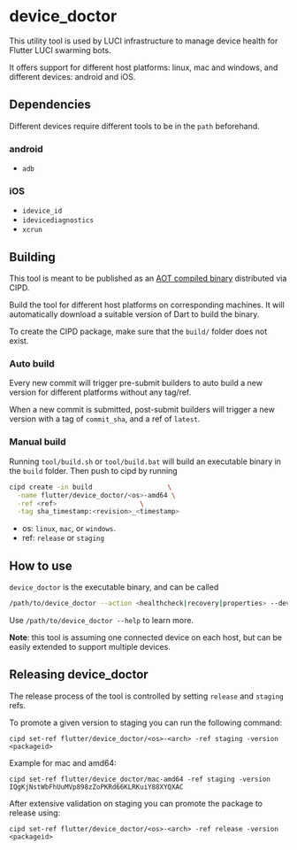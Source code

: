 # device_doctor

This utility tool is used by LUCI infrastructure to manage device health
for Flutter LUCI swarming bots.

It offers support for different host platforms: linux, mac and windows, and
different devices: android and iOS.

## Dependencies

Different devices require different tools to be in the `path` beforehand.

### android
* `adb`

### iOS
* `idevice_id`
* `idevicediagnostics`
* `xcrun`

## Building

This tool is meant to be published as an
[AOT compiled binary](https://chrome-infra-packages.appspot.com/p/flutter/device_doctor)
distributed via CIPD.

Build the tool for different host platforms on corresponding machines. It will
automatically download a suitable version of Dart to build the binary.

To create the CIPD package, make sure that the `build/` folder does not exist.

### Auto build

Every new commit will trigger pre-submit builders to auto build a new version
for different platforms without any tag/ref.

When a new commit is submitted, post-submit builders will trigger a new version
with a tag of `commit_sha`, and a ref of `latest`.

### Manual build

Running `tool/build.sh` or `tool/build.bat` will build an executable binary in
the `build` folder. Then push to cipd by running

```bash
cipd create -in build                   \
  -name flutter/device_doctor/<os>-amd64 \
  -ref <ref>                     \
  -tag sha_timestamp:<revision>_<timestamp>
```

* os: `linux`, `mac`, or `windows`.
* ref: `release` or `staging`

## How to use

`device_doctor` is the executable binary, and can be called

```bash
/path/to/device_doctor --action <healthcheck|recovery|properties> --device-os <android|ios>
```

Use `/path/to/device_doctor --help` to learn more.

**Note**: this tool is assuming one connected device on each host, but can be easily extended
to support multiple devices.

## Releasing device_doctor

The release process of the tool is controlled by setting `release` and `staging` refs.

To promote a given version to staging you can run the following command:

```
cipd set-ref flutter/device_doctor/<os>-<arch> -ref staging -version <packageid>
```

Example for mac and amd64:

```
cipd set-ref flutter/device_doctor/mac-amd64 -ref staging -version IQgKjNstWbFhUuMVp898zZoPKRd66KLRKuiY88XYQXAC
```

After extensive validation on staging you can promote the package to release using:


```
cipd set-ref flutter/device_doctor/<os>-<arch> -ref release -version <packageid>
```
